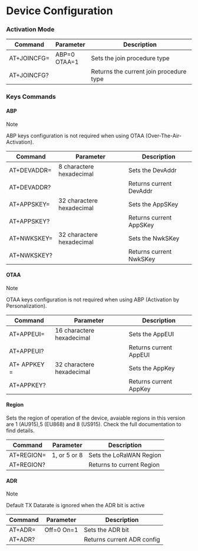 # Device Configuration

### Activation Mode

| **Command**        | **Parameter**   | **Description**                         |
| ------------------ | --------------- | --------------------------------------- |
| AT+JOINCFG=<param> | ABP=0<br>OTAA=1 | Sets the join procedure type            |
| AT+JOINCFG?        |                 | Returns the current join procedure type |

### Keys Commands
#### ABP

>[!NOTE]
> ABP keys configuration is not required when using OTAA (Over-The-Air-Activation).

| **Command**        | **Parameter**             | **Description**         |
| ------------------ | ------------------------- | ----------------------- |
| AT+DEVADDR=<param> | 8 charactere hexadecimal  | Sets the DevAddr        |
| AT+DEVADDR?        |                           | Returns current DevAddr |
| AT+APPSKEY=<param> | 32 charactere hexadecimal | Sets the AppSKey        |
| AT+APPSKEY?        |                           | Returns current AppSKey |
| AT+NWKSKEY=<param> | 32 charactere hexadecimal | Sets the NwkSKey        |
| AT+NWKSKEY?        |                           | Returns current NwkSKey |

#### OTAA
>[!NOTE]
>OTAA keys configuration is not required when using ABP (Activation by Personalization).

| **Command**         | **Parameter**             | **Description**        |
| ------------------- | ------------------------- | ---------------------- |
| AT+APPEUI=<param>   | 16 charactere hexadecimal | Sets the AppEUI        |
| AT+APPEUI?          |                           | Returns current AppEUI |
| AT+ APPKEY =<param> | 32 charactere hexadecimal | Sets the AppKey        |
| AT+APPKEY?          |                           | Returns current AppKey |

#### Region

Sets the region of operation of the device, avaiable regions in this version are 1 (AU915),5 (EU868) and 8 (US915). Check the full documentation to find details.

| **Command**         | **Parameter**             | **Description**        |
| ------------------- | ------------------------- | ---------------------- |
| AT+REGION=<param>   | 1, or 5 or 8              | Sets the LoRaWAN Region|
| AT+REGION?          |              | Returns to current Region|

#### ADR
>[!NOTE]
>Default TX Datarate is ignored when the ADR bit is active

| **Command**    | **Parameter** | **Description**            |
| -------------- | ------------- | -------------------------- |
| AT+ADR=<param> | Off=0 On=1    | Sets the ADR bit           |
| AT+ADR?        |               | Returns current ADR config |
